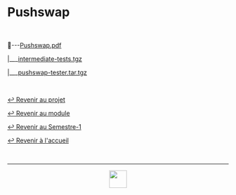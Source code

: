 # Pushswap

<br>

📂---[Pushswap.pdf](https://github.com/Studio-17/Epitech-Subjects/blob/main/Semester-1/B-CPE-110/Pushswap/Pushswap/Pushswap.pdf)

|\_\_\_[intermediate-tests.tgz](https://github.com/Studio-17/Epitech-Subjects/blob/main/Semester-1/B-CPE-110/Pushswap/Pushswap/intermediate-tests.tgz)

|\_\_\_[pushswap-tester.tar.tgz](https://github.com/Studio-17/Epitech-Subjects/blob/main/Semester-1/B-CPE-110/Pushswap/Pushswap/pushswap-tester.tar.gz)

<br>

[↩️ Revenir au projet](https://github.com/Studio-17/Epitech-Subjects/tree/main/Semester-1/B-CPE-110/Pushswap)

[↩️ Revenir au module](https://github.com/Studio-17/Epitech-Subjects/tree/main/Semester-1/B-CPE-110)

[↩️ Revenir au Semestre-1](https://github.com/Studio-17/Epitech-Subjects/tree/main/Semester-1)

[↩️ Revenir à l'accueil](https://github.com/Studio-17/Epitech-Subjects)

<br>

---

<div align="center">

<a href="https://github.com/Studio-17" target="_blank"><img src="https://github.com/Kaiwinta/Epitech-Subjects/blob/feat/Pge2028-first-year/assets/voc17.gif" width="40"></a>

</div>
